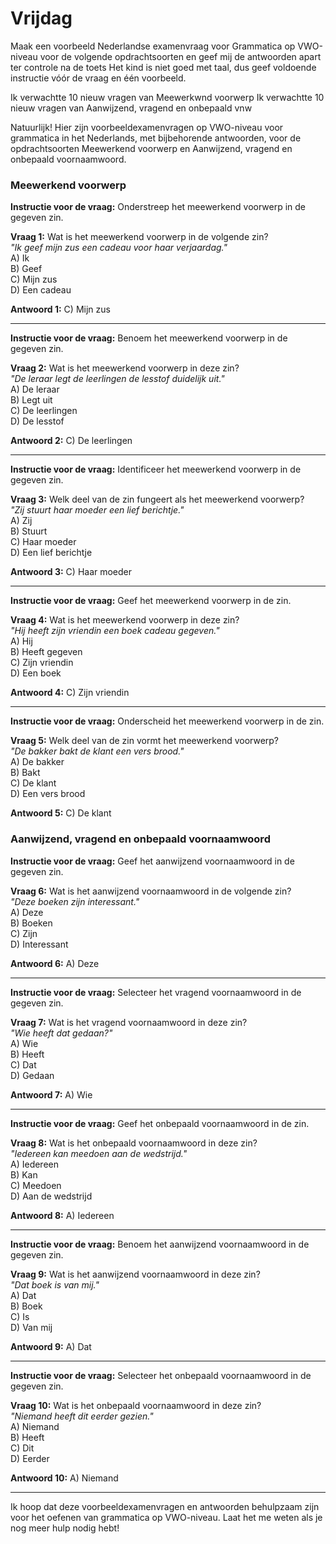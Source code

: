 # Vrijdag
Maak een voorbeeld Nederlandse examenvraag voor Grammatica op VWO-niveau voor de volgende opdrachtsoorten en geef mij de antwoorden apart ter controle na de toets Het kind is niet goed met taal, dus geef voldoende instructie vóór de vraag en één voorbeeld.

Ik verwachtte 10 nieuw vragen van Meewerkwnd voorwerp
Ik verwachtte 10 nieuw vragen van Aanwijzend, vragend en onbepaald vnw

Natuurlijk! Hier zijn voorbeeldexamenvragen op VWO-niveau voor grammatica in het Nederlands, met bijbehorende antwoorden, voor de opdrachtsoorten Meewerkend voorwerp en Aanwijzend, vragend en onbepaald voornaamwoord.

### Meewerkend voorwerp

**Instructie voor de vraag:** Onderstreep het meewerkend voorwerp in de gegeven zin.

**Vraag 1:** Wat is het meewerkend voorwerp in de volgende zin?  
*"Ik geef mijn zus een cadeau voor haar verjaardag."*  
A) Ik  
B) Geef  
C) Mijn zus  
D) Een cadeau  

**Antwoord 1:** C) Mijn zus

---

**Instructie voor de vraag:** Benoem het meewerkend voorwerp in de gegeven zin.

**Vraag 2:** Wat is het meewerkend voorwerp in deze zin?  
*"De leraar legt de leerlingen de lesstof duidelijk uit."*  
A) De leraar  
B) Legt uit  
C) De leerlingen  
D) De lesstof  

**Antwoord 2:** C) De leerlingen

---

**Instructie voor de vraag:** Identificeer het meewerkend voorwerp in de gegeven zin.

**Vraag 3:** Welk deel van de zin fungeert als het meewerkend voorwerp?  
*"Zij stuurt haar moeder een lief berichtje."*  
A) Zij  
B) Stuurt  
C) Haar moeder  
D) Een lief berichtje  

**Antwoord 3:** C) Haar moeder

---

**Instructie voor de vraag:** Geef het meewerkend voorwerp in de zin.

**Vraag 4:** Wat is het meewerkend voorwerp in deze zin?  
*"Hij heeft zijn vriendin een boek cadeau gegeven."*  
A) Hij  
B) Heeft gegeven  
C) Zijn vriendin  
D) Een boek  

**Antwoord 4:** C) Zijn vriendin

---

**Instructie voor de vraag:** Onderscheid het meewerkend voorwerp in de zin.

**Vraag 5:** Welk deel van de zin vormt het meewerkend voorwerp?  
*"De bakker bakt de klant een vers brood."*  
A) De bakker  
B) Bakt  
C) De klant  
D) Een vers brood  

**Antwoord 5:** C) De klant

### Aanwijzend, vragend en onbepaald voornaamwoord

**Instructie voor de vraag:** Geef het aanwijzend voornaamwoord in de gegeven zin.

**Vraag 6:** Wat is het aanwijzend voornaamwoord in de volgende zin?  
*"Deze boeken zijn interessant."*  
A) Deze  
B) Boeken  
C) Zijn  
D) Interessant  

**Antwoord 6:** A) Deze

---

**Instructie voor de vraag:** Selecteer het vragend voornaamwoord in de gegeven zin.

**Vraag 7:** Wat is het vragend voornaamwoord in deze zin?  
*"Wie heeft dat gedaan?"*  
A) Wie  
B) Heeft  
C) Dat  
D) Gedaan  

**Antwoord 7:** A) Wie

---

**Instructie voor de vraag:** Geef het onbepaald voornaamwoord in de zin.

**Vraag 8:** Wat is het onbepaald voornaamwoord in deze zin?  
*"Iedereen kan meedoen aan de wedstrijd."*  
A) Iedereen  
B) Kan  
C) Meedoen  
D) Aan de wedstrijd  

**Antwoord 8:** A) Iedereen

---

**Instructie voor de vraag:** Benoem het aanwijzend voornaamwoord in de gegeven zin.

**Vraag 9:** Wat is het aanwijzend voornaamwoord in deze zin?  
*"Dat boek is van mij."*  
A) Dat  
B) Boek  
C) Is  
D) Van mij  

**Antwoord 9:** A) Dat

---

**Instructie voor de vraag:** Selecteer het onbepaald voornaamwoord in de gegeven zin.

**Vraag 10:** Wat is het onbepaald voornaamwoord in deze zin?  
*"Niemand heeft dit eerder gezien."*  
A) Niemand  
B) Heeft  
C) Dit  
D) Eerder  

**Antwoord 10:** A) Niemand

---

Ik hoop dat deze voorbeeldexamenvragen en antwoorden behulpzaam zijn voor het oefenen van grammatica op VWO-niveau. Laat het me weten als je nog meer hulp nodig hebt!

